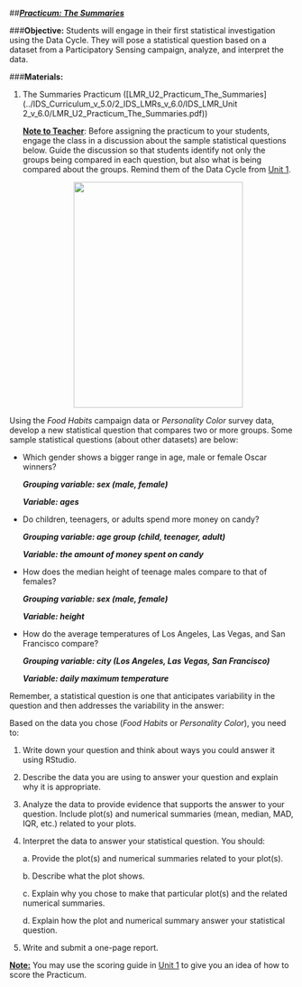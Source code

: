 ##***<u>Practicum: The Summaries</u>***

###**Objective:**
Students will engage in their first statistical investigation using the Data Cycle. They will pose a statistical
question based on a dataset from a Participatory Sensing campaign, analyze, and interpret the data.

###**Materials:**
1. The Summaries Practicum ([LMR_U2_Practicum_The_Summaries](../IDS_Curriculum_v_5.0/2_IDS_LMRs_v_6.0/IDS_LMR_Unit 2_v_6.0/LMR_U2_Practicum_The_Summaries.pdf))

    **<u>Note to Teacher</u>**: Before assigning the practicum to your students, engage the class in a discussion about the sample statistical questions below. Guide the discussion so that students identify not only the groups being compared in each question, but also what is being compared about the groups. Remind them of the Data Cycle from [Unit 1](../unit1/overview.md).

    <center><img src="../../img/2xp0a.png" width="300" height="400" class="center"></center>

Using the *Food Habits* campaign data or *Personality Color* survey data, develop a new statistical question
that compares two or more groups. Some sample statistical questions (about other datasets) are below:

* Which gender shows a bigger range in age, male or female Oscar winners?

    ***Grouping variable: sex (male, female)***

    ***Variable: ages***

* Do children, teenagers, or adults spend more money on candy?

    ***Grouping variable: age group (child, teenager, adult)***

    ***Variable: the amount of money spent on candy***

* How does the median height of teenage males compare to that of females?

    ***Grouping variable: sex (male, female)***

    ***Variable: height***

* How do the average temperatures of Los Angeles, Las Vegas, and San Francisco compare?

    ***Grouping variable: city (Los Angeles, Las Vegas, San Francisco)***

    ***Variable: daily maximum temperature***

Remember, a statistical question is one that anticipates variability in the question and then addresses the
variability in the answer:

Based on the data you chose (*Food Habits* or *Personality Color*), you need to:

1. Write down your question and think about ways you could answer it using RStudio.

2. Describe the data you are using to answer your question and explain why it is appropriate.

3. Analyze the data to provide evidence that supports the answer to your question. Include plot(s)
and numerical summaries (mean, median, MAD, IQR, etc.) related to your plots.

4. Interpret the data to answer your statistical question. You should:

    a. Provide the plot(s) and numerical summaries related to your plot(s).

    b. Describe what the plot shows.

    c. Explain why you chose to make that particular plot(s) and the related numerical
    summaries.

    d. Explain how the plot and numerical summary answer your statistical question.

5. Write and submit a one-page report.

<u>**Note:**</u> You may use the scoring guide in [Unit 1](../unit1/overview.md) to give you an idea of how to score the Practicum.
